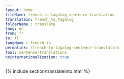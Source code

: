 ```yaml
---
layout: home
fileName: french-to-tagalog-sentence-translation
translatein: french_to_tagalog
folderName : translate
lang: en
from: fr
to: tl
langName : french-to
permalink: /french-to-tagalog-sentence-translation
tool: sentence-translations
nointernationalization: true
---
```

{% include section/translateinto.html %}

